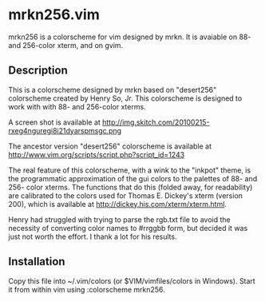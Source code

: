 mrkn256.vim
===========

mrkn256 is a colorscheme for vim designed by mrkn.  It is avaiable on 88- and 256-color xterm, and on gvim.

Description
-----------

This is a colorscheme designed by mrkn based on "desert256" colorscheme created by Henry So, Jr.  This colorscheme is designed to work with with 88- and 256-color xterms.

A screen shot is available at <http://img.skitch.com/20100215-rxeg4nguregi8i21dyarspmsgc.png>

The ancestor version "desert256" colorscheme is available at <http://www.vim.org/scripts/script.php?script_id=1243>

The real feature of this colorscheme, with a wink to the "inkpot" theme, is the programmatic approximation of the gui colors to the palettes of 88- and 256- color xterms.  The functions that do this (folded away, for readability) are calibrated to the colors used for Thomas E. Dickey's xterm (version 200), which is available at <http://dickey.his.com/xterm/xterm.html>.

Henry had struggled with trying to parse the rgb.txt file to avoid the necessity of converting color names to #rrggbb form, but decided it was just not worth the effort.  I thank a lot for his results.

Installation
------------

Copy this file into ~/.vim/colors (or $VIM/vimfiles/colors in Windows).  Start it from within vim using :colorscheme mrkn256.
